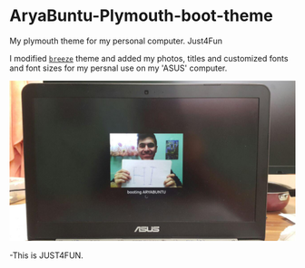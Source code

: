 # AryaBuntu-Plymouth-boot-theme
My plymouth theme for my personal computer. Just4Fun

I modified <a href="https://packages.ubuntu.com/disco/plymouth-theme-breeze" target="_blank">`breeze`</a> theme and added my photos, titles and customized fonts and font sizes for my persnal use on my 'ASUS' computer.

[![Screen Capture](https://github.com/aryabartar/AryaBuntu-Plymouth-boot-theme/blob/master/preview.jpg)]()


-This is JUST4FUN.
